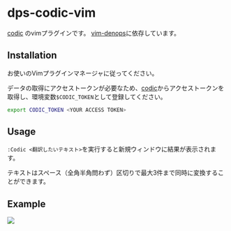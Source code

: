 # dps-codic-vim

[codic](https://codic.jp) のvimプラグインです。
[vim-denops](https://github.com/vim-denops/denops.vim)に依存しています。

## Installation

お使いのVimプラグインマネージャに従ってください。

データの取得にアクセストークンが必要なため、[codic](https://codic.jp)からアクセストークンを取得し、環境変数`$CODIC_TOKEN`として登録してください。

```bash
export CODIC_TOKEN <YOUR ACCESS TOKEN>
```

## Usage

`:Codic <翻訳したいテキスト>`を実行すると新規ウィンドウに結果が表示されます。

テキストはスペース（全角半角問わず）区切りで最大3件まで同時に変換することができます。

## Example

![](https://gyazo.com/4970a27e698894dd8de5928d334178ce)
